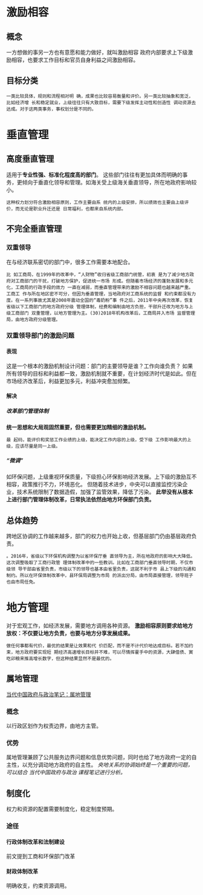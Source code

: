 # 激励相容
## 概念
一方想做的事另一方也有意愿和能力做好，就叫激励相容
政府内部要求上下级激励相容，也要求工作目标和官员自身利益之间激励相容。
## 目标分类
```
一类比较具体，规则和流程相对明 确，成果也比较容易衡量和评价。另一类比较抽象和宽泛，比如经济增 长和稳定就业，上级往往只有大致目标，需要下级发挥主动性和创造性 调动资源去达成。对于这两类事务，事权划分是不同的。
```
# 垂直管理
## 高度垂直管理
适用于**专业性强、标准化程度高的部门**。
这些部门往往有更加具体而明确的事务，更倾向于垂直化领导和管理。如海关受上级海关垂直领导，所在地政府影响较小。
```
这种权力划分符合激励相容原则，工作主要由系 统内的上级安排，所以绩效也主要由上级评价，而无论是职业升迁还是 日常福利，也都来自系统内部。
```
## 不完全垂直管理
### 双重领导
在与经济联系密切的部门中，很多工作需要本地配合。
```
比 如工商局，在1999年的改革中，“人财物”收归省级工商部门统管，初衷 是为了减少地方政府对工商部门的干扰，打破地方保护，促进统一市场 形成。但随着市场经济的蓬勃发展和多元化，工商局的行政手段的效力 一直在减弱，而垂直管理带来的激励不相容问题也越来越严重。工商工 作与所在地区密不可分，但因为垂直管理，当地政府对工商系统的监督 和约束都没有力度。在一系列事故尤其是2008年震动全国的“毒奶粉”事 件之后，2011年中央再次改革，恢复省级以下工商部门的地方政府分级 管理体制，经费和编制由地方负担，干部升迁改为地方与上级工商部门 双重管理，以地方管理为主。(30)2018年机构改革后，工商局并入市场 监督管理局，由地方政府分级管理。
```
### 双重领导部门的激励问题
#### 表现
这是一个根本的激励机制设计问题：部门的主要领导是谁？工作向谁负责？
如果所有领导的目标和利益都一致，激励机制就不重要，在计划经济时代是如此。但在市场经济改革后，利益更加多元，利益冲突愈加频繁。
#### 解决
##### 改革部门管理体制
**统一思想和大局观固然重要，但也需要更加精细的激励机制。**
```
最 起码，能评价和奖惩工作业绩的上级，能决定工作内容的上级，受下级 工作影响最大的上级，应该尽量是同一上级。
```
##### “微调”
如环保问题，上级重视环保质量，下级担心环保影响经济发展。上下级的激励互不相容，政策推行不力，环境恶化。
但随着技术进步，中央可以直接监控污染企业，技术系统限制了数据造假，加强了监管效果，降低了污染。
**此举没有从根本上进行部门管理体制改革，日常执法依然由地方环保部门负责。**
## 总体趋势
跨地区协调的工作越来越多，部门的权力也开始上收，但基层部门仍由基层政府负责。
```
。2016年，省级以下环保机构调整为以省环保厅垂 直领导为主，所在地政府的影响大大降低。这次调整吸取了工商行政管 理体制改革中的一些教训。比如在工商部门垂直领导时期，不仅市级领 导干部由省里负责，市级以下的领导也基本由省里负责，这就不利于市 县上下级的沟通和制约。所以在环保体制改革中，县环保局调整为市局 的派出分局，由市局直接管理，领导班子也由市局任免。
```
# 地方管理
对于宏观工作，如经济发展，需要地方调用各种资源。
**激励相容原则要求给地方放权：不仅要让地方负责，也要与地方分享发展成果。**
```
做任何事都有代价，最优的结果是让效果和代 价匹配，而不是不计代价地达成目标。若不加约束，地方政府要实现短 期经济高速增长目标并不难，可以尽情挥霍手中的资源，大肆借债、寅 吃卯粮来推高增长数字，但这种结果显然不是最优的。
```
## 属地管理
[当代中国政府与政治笔记：属地管理](obsidian://open?vault=%E5%A4%A7%E4%BA%8C%E4%B8%8B&file=%E5%BD%93%E4%BB%A3%E4%B8%AD%E5%9B%BD%E6%94%BF%E5%BA%9C%E4%B8%8E%E6%94%BF%E6%B2%BB%2Fresource%2F%E5%B1%9E%E5%9C%B0%E7%AE%A1%E7%90%86)

### 概念
以行政区划作为权责边界，由地方主管。
### 优势
属地管理兼顾了公共服务边界问题和信息优势问题，同时也给了地方政府一定的自主性，以充分调动地方政府的自主性。
*央地关系的协调始终是一个重要的问题，可以结合 当代中国政府与政治 课程笔记进行分析。*
## 制度化
权力和资源的配置需要制度化，稳定制度预期。
### 途径
#### 行政体制改革和法制建设
前文提到工商和环保部门改革
#### 财政体制改革
明确收支，约束资源调用。

